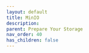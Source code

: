 ```yaml
---
layout: default
title: MinIO
description:
parent: Prepare Your Storage
nav_order: 40
has_children: false
---
```

